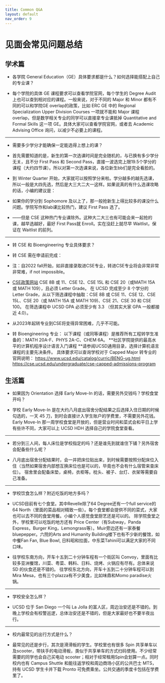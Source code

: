 ```yaml
---
title: Common Q&A
layout: default
nav_order: 9
---
```


# 见面会常见问题总结

## 学术篇

- 各学院 General Education（GE）具体要求都是什么？如何选择能搭配上自己的专业课？

- 每个学院的具体 GE 课程要求可以查看学院官网，每个学生的 Degree Audit 上也可以查到相对应的课程。一般来说，对于不同的 Major
  和 Minor 都有不同的可以和学院GE overlap的政策，比如 ERC GE 中的 Regional Specialization Upper Division Courses 一项就不能和
  Major 课程 overlap，但是数学相关专业的同学可以直接拿专业课抵掉 Quantitative and Formal Skills 这一项
  GE。具体大家可以查看学院官网，或者去 Academic Advising Office 询问，以减少不必要上的课程。

---

- 需要多少学分才能确保一定能选得上想上的课？

- 首先需要知道的是，新生的第一次选课时间是完全随机的，与已换有多少学分无关，且不分 First Pass 和 Second
  Pass，直接一波选完上限19.5个学分的课程（大约四节课）。所以对第一次选课来说，各位新生bb们是完全看脸的。

- 到 Winter Quarter 开始，大家就可以按照学分来啦。学分越多的越先选课，所以一般是大四先选，然后是大三大二大一这样。如果说真的有什么选课攻略的话，小编的建议是：

- 如果你的学分到 Sophomore 及以上了，那一般抢新生上得比较多的课没什么问题。学院写作和lab课比较热门，建议 First Pass 选了。

- ——但是 CSE 这种热门专业课除外。这种大二大三也有可能会来一起抢的课，越早选越好，最好 First Pass就 Enroll。实在没赶上就尽早
  Waitlist，保证在 Waitlist 的前列。

---

- 转 CSE 和 Bioengineering 专业具体要求？

- 转 CSE 需在申请前完成：
- 注：自2022 fall开始，如非直接录取进CSE专业，转进CSE专业将会非常非常非常难，if not impossible。
- [CSE政策网站](https://cse.ucsd.edu/undergraduate/cse-capped-admissions-program)
  CSE 8B 或 11、CSE 12、CSE 15L 和 CSE 20（或MATH 15A 或 MATH 109），且必须 Letter Grade。
  在 UCSD 完成至少 8 个学分的 Letter Grade，从以下筛选课程中抽取：CSE 8B 或 CSE 11、CSE 12、CSE 15L、CSE 20（或 MATH 15A 或
  MATH 109)、CSE 21、CSE 30 和 CSE 100。
  在筛选课程中 UCSD GPA 必须至少有 3.3 （但其实大家 GPA 一般都接近 4.0）。

- 从2023年起转专业到CSE将变得异常困难，几乎不可能。

- 转 Bioengineering 专业：
  以下课程（或同等课程）是推荐所有工程转学生准备的：MATH 20A-F、PHYS 2A-C、CHEM 6A。
  **社区学院提供的最高水平的计算机程序设计语言入门课程
  **请参阅UCSD通用目录，选择计算机语言课程的主要先决条件。
  具体要求可以查询学校对于 Capped Major 转专业的官网说明：
  https://www.ucsd.edu/catalog/curric/BENG-ug.html
  https://cse.ucsd.edu/undergraduate/cse-capped-admissions-program

## 生活篇

- 如果因为 Orientation 选择 Early Move-In 的话，需要另外交钱吗？学校食堂开吗？

- 学校 Early Move-In 是在大约八月底出宿舍分配结果之后选择入住日期的时候勾选的，一天 45 刀，到时会直接计入学生账户的学费里，不需要另外花钱。
  Early Move-In 那一周学校食堂是开放的，但是营业时间和菜式会和平日上学有些许不同，大家可以上 UCSD HDH 选择自己的学院食堂查看。

---

- 若分到三人间，每人床位是学校指定的吗？还是谁先到就谁住下铺？另外宿舍会配备些什么呢？

- 八月底出宿舍分配结果时，会一并把床位贴出来，到时候需要按照分配床位入住（当然如果宿舍内部想互换床位也是可以的，毕竟也不会有什么宿管来查床位）。
  宿舍里会配备床垫，桌椅，衣柜等。枕头、被子、台灯、衣架等需要自己准备。

---

- 学校饮食怎么样？附近吃饭的地方多吗？

- UCSD目前有七个食堂。其中Revelle除了64 Degree还有一个full service的64
  North（里面的菜品相对精致一些）。每个食堂都会提供不同的菜式，大家也可以去不同的食堂用餐。小编个人感觉食堂厨艺还是可以的。
  除学院食堂之外，学校里可以吃饭的地方还有 Price Center（有Subway，Panda Express，Burger
  King，Lemongrass等）。Muir旁边还有一家泰餐bluepepper。六院的Arts and Humanity Building楼下也有不少新的餐馆，如中餐Fan Fan,
  Blue Bowl, 日料昭和拉面，中东菜Tahini可以满足大家的不同口味。

- 往学校东南方向，开车十五到二十分钟车程有一个街区叫 Convoy，里面有比较多亚洲餐馆，川菜、粤菜、韩料、日料、烧烤、火锅应有尽有。总体来说
  SD 的伙食还是不错的。
  往学校东北方向，开车十五到二十分钟车程可以到Mira Mesa，也有三个plazza有不少美食，比如味鼎和Momo paradise火锅。

---

- 学校安全怎么样？

- UCSD 位于 San Diego 一个叫 La Jolla 的富人区，周边治安还是不错的。到晚上学校会有校警巡逻，总体治安还是不错的，但是大家最好也不要半夜出行。

---

- 校内最常见的出行方式是什么？

- 最常见的还是步行，其次是滑滑板的学生。学校里也有很多 Spin 共享单车以及scooter，带扶手的电动滑板，类似于共享单车的方式扫码使用。不少经常需要的同学也会自己买电动
  scooter；相对于经常租用Spin会划算一点。同时校内也有 Campus Shuttle 和能往返学校和周边商场小区的公共巴士 MTS，持有 UCSD
  学生卡并下载 Pronto 可免费乘坐。公共交通的季度卡包括在学费里了。
